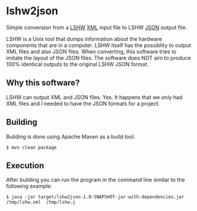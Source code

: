 # lshw2json

Simple conversion from a [LSHW](http://linux.die.net/man/1/lshw) [XML](https://en.wikipedia.org/wiki/XML) input file to LSHW [JSON](https://en.wikipedia.org/wiki/JSON) output file.

LSHW is a Unix tool that dumps information about the hardware components that are
in a computer. LSHW itself has the possiblity to output XML files and also JSON files. 
When converting, this software tries to imitate the layout of the JSON files.
The software does NOT aim to produce 100% identical outputs to the original
LSHW JSON format.

## Why this software?

LSHW can output XML and JSON files. Yes. It happens that we only had XML files and I needed to have the JSON formats
for a project.

## Building

Building is done using Apache Maven as a build tool.

    $ mvn clean package

## Execution

After building you can run the program in the command
line similar to the following example:

    $ java -jar target/lshw2json-1.0-SNAPSHOT-jar-with-dependencies.jar  /tmp/lshw.xml  /tmp/lshw.j

